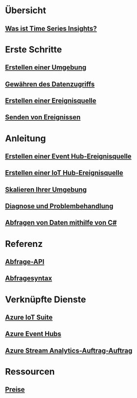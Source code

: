 # Übersicht
## [Was ist Time Series Insights?](time-series-insights-overview.md)

# Erste Schritte
## [Erstellen einer Umgebung](time-series-insights-get-started.md)
## [Gewähren des Datenzugriffs](time-series-insights-data-access.md)
## [Erstellen einer Ereignisquelle](time-series-insights-add-event-source.md)
## [Senden von Ereignissen](time-series-insights-send-events.md)

# Anleitung
## [Erstellen einer Event Hub-Ereignisquelle](time-series-insights-how-to-add-an-event-source-eventhub.md)
## [Erstellen einer IoT Hub-Ereignisquelle](time-series-insights-how-to-add-an-event-source-iothub.md)
## [Skalieren Ihrer Umgebung](time-series-insights-how-to-scale-your-environment.md)
## [Diagnose und Problembehandlung](time-series-insights-diagnose-and-solve-problems.md)
## [Abfragen von Daten mithilfe von C#](time-series-insights-query-data-csharp.md)

# Referenz
## [Abfrage-API](/rest/api/time-series-insights/time-series-insights-reference-queryapi)
## [Abfragesyntax](/rest/api/time-series-insights/time-series-insights-reference-query-syntax)

# Verknüpfte Dienste
## [Azure IoT Suite](/azure/iot-suite/)
## [Azure Event Hubs](/azure/event-hubs/)
## [Azure Stream Analytics-Auftrag-Auftrag](/azure/stream-analytics/)

# Ressourcen
## [Preise](https://azure.microsoft.com/pricing/details/time-series-insights/)
